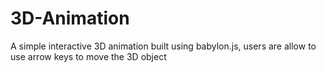 # 3D-Animation
A simple interactive 3D animation built using babylon.js, users are allow to use arrow keys to move the 3D object
